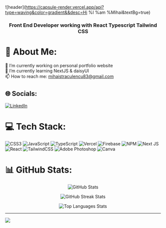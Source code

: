 ![header](https://capsule-render.vercel.app/api?type=waving&color=gradient&&desc=Hi %I %am %Mihai&textBg=true)

<h3 align="center">Front End Developer working with React Typescript Tailwind CSS</h3>

# 💫 About Me:

🔭 I’m currently working on personal portfolio website<br>🌱 I’m currently learning NextJS & daisyUI<br>📫 How to reach me: mihaistraculencu83@gmail.com

## 🌐 Socials:

[![LinkedIn](https://img.shields.io/badge/LinkedIn-%230077B5.svg?logo=linkedin&logoColor=white)](https://linkedin.com/in/straculencu-mihai)

# 💻 Tech Stack:

![CSS3](https://img.shields.io/badge/css3-%231572B6.svg?style=for-the-badge&logo=css3&logoColor=white) ![JavaScript](https://img.shields.io/badge/javascript-%23323330.svg?style=for-the-badge&logo=javascript&logoColor=%23F7DF1E) ![TypeScript](https://img.shields.io/badge/typescript-%23007ACC.svg?style=for-the-badge&logo=typescript&logoColor=white) ![Vercel](https://img.shields.io/badge/vercel-%23000000.svg?style=for-the-badge&logo=vercel&logoColor=white) ![Firebase](https://img.shields.io/badge/firebase-%23039BE5.svg?style=for-the-badge&logo=firebase) ![NPM](https://img.shields.io/badge/NPM-%23000000.svg?style=for-the-badge&logo=npm&logoColor=white) ![Next JS](https://img.shields.io/badge/Next-black?style=for-the-badge&logo=next.js&logoColor=white) ![React](https://img.shields.io/badge/react-%2320232a.svg?style=for-the-badge&logo=react&logoColor=%2361DAFB) ![TailwindCSS](https://img.shields.io/badge/tailwindcss-%2338B2AC.svg?style=for-the-badge&logo=tailwind-css&logoColor=white) ![Adobe Photoshop](https://img.shields.io/badge/adobephotoshop-%2331A8FF.svg?style=for-the-badge&logo=adobephotoshop&logoColor=white) ![Canva](https://img.shields.io/badge/Canva-%2300C4CC.svg?style=for-the-badge&logo=Canva&logoColor=white)

# 📊 GitHub Stats:

<!-- GitHub Stats -->
<p align="center">
  <img src="https://github-readme-stats.vercel.app/api?username=MihaiStraculencu&theme=dark&hide_border=false&include_all_commits=true&count_private=false" alt="GitHub Stats" />
</p>

<!-- GitHub Streak Stats -->
<p align="center">
  <img src="https://github-readme-streak-stats.herokuapp.com/?user=MihaiStraculencu&theme=dark&hide_border=false" alt="GitHub Streak Stats" />
</p>

<!-- Top Languages Stats -->
<p align="center">
  <img src="https://github-readme-stats.vercel.app/api/top-langs/?username=MihaiStraculencu&theme=dark&hide_border=false&include_all_commits=true&count_private=false&layout=compact" alt="Top Languages Stats" />
</p>


---

[![](https://visitcount.itsvg.in/api?id=MihaiStraculencu&icon=0&color=0)](https://visitcount.itsvg.in)
